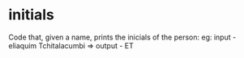 # initials
Code that, given a name, prints the inicials of the person: eg: input - eliaquim Tchitalacumbi => output - ET
